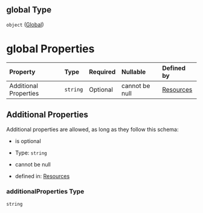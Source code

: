 ## global Type

`object` ([Global](resources-properties-resources-properties-autotasksecrets-properties-global.md))

# global Properties

| Property              | Type     | Required | Nullable       | Defined by                                                                                                                                                                                                   |
| :-------------------- | :------- | :------- | :------------- | :----------------------------------------------------------------------------------------------------------------------------------------------------------------------------------------------------------- |
| Additional Properties | `string` | Optional | cannot be null | [Resources](resources-properties-resources-properties-autotasksecrets-properties-global-additionalproperties.md "#/properties/Resources/properties/secrets/properties/global/additionalProperties") |

## Additional Properties

Additional properties are allowed, as long as they follow this schema:



*   is optional

*   Type: `string`

*   cannot be null

*   defined in: [Resources](resources-properties-resources-properties-autotasksecrets-properties-global-additionalproperties.md "#/properties/Resources/properties/secrets/properties/global/additionalProperties")

### additionalProperties Type

`string`
